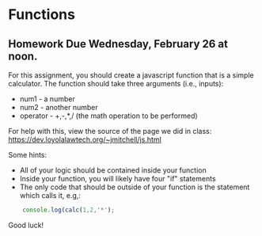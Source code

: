 # Functions

## Homework Due Wednesday, February 26 at noon.

For this assignment, you should create a javascript function that is a simple 
calculator. The function should take three arguments (i.e., inputs):

* num1 - a number
* num2 - another number
* operator - +,-,*,/ (the math operation to be performed)

For help with this, view the source of the page we did in class:
https://dev.loyolalawtech.org/~jmitchell/js.html

Some hints:

* All of your logic should be contained inside your function
* Inside your function, you will likely have four "if" statements
* The only code that should be outside of your function is the statement which 
calls it, e.g,:

```js
    console.log(calc(1,2,'*');
```

Good luck!
